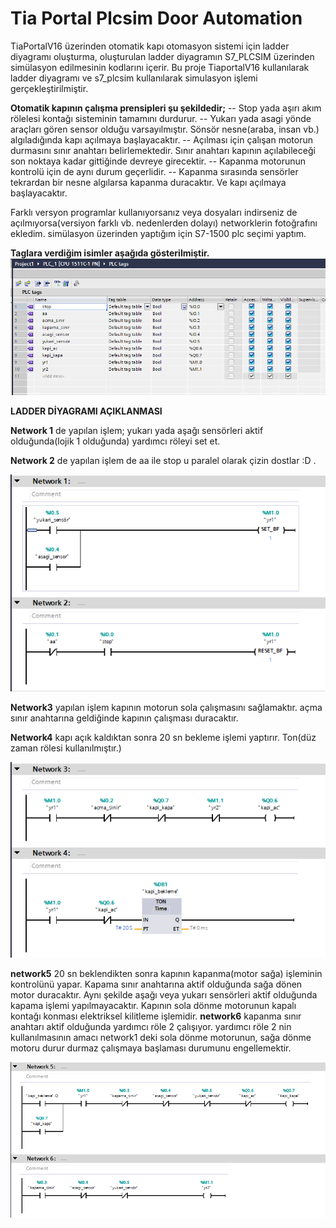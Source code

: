 ﻿# Tia Portal Plcsim Door Automation
TiaPortalV16  üzerinden otomatik kapı otomasyon sistemi için  ladder diyagramı oluşturma, oluşturulan ladder diyagramın S7_PLCSIM üzerinden simülasyon edilmesinin kodlarını içerir. Bu proje TiaportalV16 kullanılarak ladder diyagramı ve s7_plcsim kullanılarak simulasyon işlemi gerçekleştirilmiştir. 

**Otomatik kapının çalışma prensipleri şu şekildedir;**
-- Stop yada aşırı akım rölelesi kontağı sisteminin tamamını durdurur.
-- Yukarı yada asagi yönde araçları gören sensor olduğu varsayılmıştır. Sönsör nesne(araba, insan vb.)  algıladığında kapı açılmaya başlayacaktır.
-- Açılması için çalışan motorun durmasını sınır anahtarı belirlemektedir. Sınır anahtarı kapının açılabileceği son noktaya kadar gittiğinde devreye girecektir. 
-- Kapanma motorunun kontrolü için de aynı durum geçerlidir. 
-- Kapanma sırasında sensörler tekrardan bir nesne algılarsa kapanma duracaktır. Ve kapı açılmaya başlayacaktır. 

Farklı versyon programlar kullanıyorsanız veya dosyaları indirseniz de açılmıyorsa(versiyon farklı vb. nedenlerden dolayı) networklerin fotoğrafını ekledim. 
simülasyon üzerinden yaptığım için S7-1500 plc seçimi yaptım. 

**Taglara verdiğim isimler aşağıda gösterilmiştir.** 
![enter image description here](https://github.com/hrngcmn/Tia_Portal_plcsim_door_automation/blob/main/PLC%20tags%20foto.png?raw=true)

**LADDER DİYAGRAMI AÇIKLANMASI**

**Network 1** de yapılan işlem; yukarı yada aşağı sensörleri aktif olduğunda(lojik 1 olduğunda) yardımcı röleyi set et.

**Network 2** de yapılan işlem de aa ile stop u paralel olarak çizin dostlar :D . 

![enter image description here](https://github.com/hrngcmn/Tia_Portal_plcsim_door_automation/blob/main/network%201%20-%202%20foto.png?raw=true)

**Network3** yapılan işlem kapının motorun sola çalışmasını sağlamaktır.  açma sınır anahtarına geldiğinde kapının çalışması duracaktır. 

**Network4** kapı açık kaldıktan sonra 20 sn bekleme işlemi yaptırır. Ton(düz zaman rölesi kullanılmıştır.) 

![enter image description here](https://github.com/hrngcmn/Tia_Portal_plcsim_door_automation/blob/main/network3%20-%204%20foto.png?raw=true)

**network5** 20 sn beklendikten sonra kapının kapanma(motor sağa) işleminin kontrolünü yapar. Kapama sınır anahtarına aktif olduğunda sağa dönen motor duracaktır. Aynı şekilde aşağı veya yukarı sensörleri aktif olduğunda kapama işlemi yapılmayacaktır. Kapının sola dönme motorunun kapalı kontağı konması elektriksel kilitleme işlemidir. 
**network6**  kapanma sınır anahtarı aktif olduğunda yardımcı röle 2 çalışıyor. yardımcı röle 2 nin kullanılmasının amacı network1 deki sola dönme motorunun, sağa dönme motoru durur durmaz çalışmaya başlaması durumunu engellemektir. 

![enter image description here](https://github.com/hrngcmn/Tia_Portal_plcsim_door_automation/blob/main/network5%20-%206%20foto.png?raw=true)
